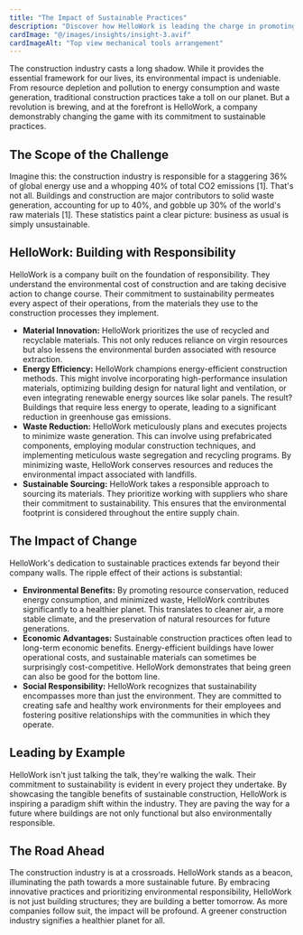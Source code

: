 ```yaml
---
title: "The Impact of Sustainable Practices"
description: "Discover how HelloWork is leading the charge in promoting sustainability within the construction industry"
cardImage: "@/images/insights/insight-3.avif"
cardImageAlt: "Top view mechanical tools arrangement"
---
```


The construction industry casts a long shadow.  While it provides the essential framework for our lives, its environmental impact is undeniable. From resource depletion and pollution to energy consumption and waste generation, traditional construction practices take a toll on our planet. But a revolution is brewing, and at the forefront is HelloWork, a company demonstrably changing the game with its commitment to sustainable practices.

## The Scope of the Challenge

Imagine this: the construction industry is responsible for a staggering 36% of global energy use and a whopping 40% of total CO2 emissions [1].  That's not all.  Buildings and construction are major contributors to solid waste generation, accounting for up to 40%, and gobble up 30% of the world's raw materials [1]. These statistics paint a clear picture: business as usual is simply unsustainable.

## HelloWork: Building with Responsibility

HelloWork is a company built on the foundation of responsibility. They understand the environmental cost of construction and are taking decisive action to change course. Their commitment to sustainability permeates every aspect of their operations, from the materials they use to the construction processes they implement.

* **Material Innovation:** HelloWork prioritizes the use of recycled and recyclable materials. This not only reduces reliance on virgin resources but also lessens the environmental burden associated with resource extraction. 
* **Energy Efficiency:**  HelloWork champions energy-efficient construction methods.  This might involve incorporating high-performance insulation materials, optimizing building design for natural light and ventilation, or even integrating renewable energy sources like solar panels.  The result?  Buildings that require less energy to operate, leading to a significant reduction in greenhouse gas emissions.
* **Waste Reduction:**  HelloWork meticulously plans and executes projects to minimize waste generation.  This can involve using prefabricated components, employing modular construction techniques, and implementing meticulous waste segregation and recycling programs.  By minimizing waste, HelloWork conserves resources and reduces the environmental impact associated with landfills.
* **Sustainable Sourcing:**  HelloWork takes a responsible approach to sourcing its materials.  They prioritize working with suppliers who share their commitment to sustainability.  This ensures that the environmental footprint is considered throughout the entire supply chain.

## The Impact of Change

HelloWork's dedication to sustainable practices extends far beyond their company walls.  The ripple effect of their actions is substantial:

* **Environmental Benefits:**  By promoting resource conservation, reduced energy consumption, and minimized waste, HelloWork contributes significantly to a healthier planet.  This translates to cleaner air, a more stable climate, and the preservation of natural resources for future generations. 
* **Economic Advantages:**  Sustainable construction practices often lead to long-term economic benefits.  Energy-efficient buildings have lower operational costs, and sustainable materials can sometimes be surprisingly cost-competitive.  HelloWork demonstrates that being green can also be good for the bottom line.
* **Social Responsibility:**  HelloWork recognizes that sustainability encompasses more than just the environment.  They are committed to creating safe and healthy work environments for their employees and fostering positive relationships with the communities in which they operate.

## Leading by Example

HelloWork isn't just talking the talk, they're walking the walk. Their commitment to sustainability is evident in every project they undertake.  By showcasing the tangible benefits of sustainable construction, HelloWork is inspiring a paradigm shift within the industry.  They are paving the way for a future where buildings are not only functional but also environmentally responsible.

## The Road Ahead

The construction industry is at a crossroads.  HelloWork stands as a beacon, illuminating the path towards a more sustainable future.  By embracing innovative practices and prioritizing environmental responsibility, HelloWork is not just building structures; they are building a better tomorrow.  As more companies follow suit, the impact will be profound. A greener construction industry signifies a healthier planet for all. 